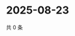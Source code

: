 # 2025-08-23

共 0 条

<!-- BEGIN ZHIHUQUESTIONS -->
<!-- 最后更新时间 Sat Aug 23 2025 18:10:51 GMT+0800 (China Standard Time) -->

<!-- END ZHIHUQUESTIONS -->
